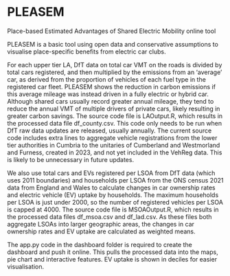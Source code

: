 # PLEASEM
Place-based Estimated Advantages of Shared Electric Mobility online tool

PLEASEM is a basic tool using open data and conservative assumptions to visualise place-specific benefits from electric car clubs. 

For each upper tier LA, DfT data on total car VMT on the roads is divided by total cars registered, and then multiplied by the emissions from an ‘average’ car, as derived from the proportion of vehicles of each fuel type in the registered car fleet. PLEASEM shows the reduction in carbon emissions if this average mileage was instead driven in a fully electric or hybrid car. Although shared cars usually record greater annual mileage, they tend to reduce the annual VMT of multiple drivers of private cars, likely resulting in greater carbon savings. The source code file is LAOutput.R, which results in the processed data file df_county.csv. This code only needs to be run when DfT raw data updates are released, usually annually. The current source code includes extra lines to aggregate vehicle registrations from the lower tier authorities in Cumbria to the unitaries of Cumberland and Westmorland and Furness, created in 2023, and not yet included in the VehReg data. This is likely to be unnecessary in future updates.

We also use total cars and EVs registered per LSOA from DfT data (which uses 2011 boundaries) and households per LSOA from the ONS census 2021 data from England and Wales to calculate changes in car ownership rates and electric vehicle (EV) uptake by households. The maximum households per LSOA is just under 2000, so the number of registered vehicles per LSOA is capped at 4000. The source code file is MSOAOutput.R, which results in the processed data files df_msoa.csv and df_lad.csv. As these files both aggregate LSOAs into larger geographic areas, the changes in car ownership rates and EV uptake are calculated as weighted means. 

The app.py code in the dashboard folder is required to create the dashboard and push it online. This pulls the processed data into the maps, pie chart and interactive features. EV uptake is shown in deciles for easier visualisation.
